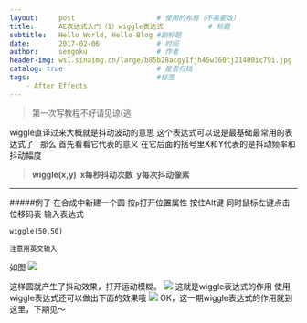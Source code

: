 ```yaml
---
layout:     post                    # 使用的布局（不需要改）
title:      AE表达式入门（1）wiggle表达式           # 标题 
subtitle:   Hello World, Hello Blog #副标题
date:       2017-02-06              # 时间
author:     sengoku                 # 作者
header-img: ws1.sinaimg.cn/large/b85b28acgy1fjh45w360tj21400ic79i.jpg    #这篇文章标题背景图片
catalog: true                       # 是否归档
tags:                               #标签
    - After Effects
---
```


>第一次写教程不好请见谅(逃

wiggle直译过来大概就是抖动波动的意思
这个表达式可以说是最基础最常用的表达式了
 
那么 首先看看它代表的意义
在它后面的括号里X和Y代表的是抖动频率和抖动幅度
>**wiggle(x,y)  x每秒抖动次数  y每次抖动像素**

***
#####例子
在合成中新建一个圆
按`p`打开位置属性 按住Alt键 同时鼠标左键点击位移码表
输入表达式
```
wiggle(50,50)
```
`注意用英文输入`

如图
![](https://ws1.sinaimg.cn/large/b85b28acgy1fjh499z68bj20zk0lvjsz.jpg)


这样圆就产生了抖动效果，打开运动模糊。
![](https://ws1.sinaimg.cn/large/b85b28acgy1fjh4a9tcvkj20zk0rvjta.jpg)
这就是wiggle表达式的作用
使用wiggle表达式还可以做出下面的效果哦
![](https://ws1.sinaimg.cn/large/b85b28acgy1fiqbbszxzxg20hs0a0n1m.gif)
OK，这一期wiggle表达式的作用就到这里，下期见～

